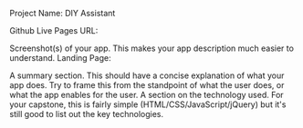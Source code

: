 Project Name: DIY Assistant

Github Live Pages URL:

Screenshot(s) of your app. This makes your app description much easier to understand.
Landing Page:


A summary section. This should have a concise explanation of what your app does. Try to frame this from the standpoint of what the user does, or what the app enables for the user.
A section on the technology used. For your capstone, this is fairly simple (HTML/CSS/JavaScript/jQuery) but it's still good to list out the key technologies.
